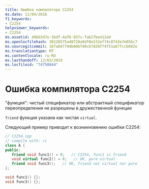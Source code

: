 ```yaml
---
title: Ошибка компилятора C2254
ms.date: 11/04/2016
f1_keywords:
- C2254
helpviewer_keywords:
- C2254
ms.assetid: 49bb3d7e-3bdf-4af6-937c-fa627be412a9
ms.openlocfilehash: 38220575a48720a9df0e232ef74c8743e7e056c7
ms.sourcegitcommit: 16fa847794b60bf40c67d20f74751a67fccb602e
ms.translationtype: MT
ms.contentlocale: ru-RU
ms.lasthandoff: 12/03/2019
ms.locfileid: "74758844"
---
```

# <a name="compiler-error-c2254"></a>Ошибка компилятора C2254

"функция": чистый спецификатор или абстрактный спецификатор переопределения не разрешены в дружественной функции

`friend` функция указана как чистая `virtual`.

Следующий пример приводит к возникновению ошибки C2254:

```cpp
// C2254.cpp
// compile with: /c
class A {
public:
   friend void func1() = 0;   // C2254, func1 is friend
   void virtual func2() = 0;   // OK, pure virtual
   friend void func3();   // OK, friend not virtual nor pure
};

void func1() {};
void func3() {};
```
